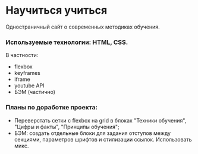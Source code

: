 # Научиться учиться

Одностраничный сайт о современных методиках обучения.

### Используемые технологии: HTML, CSS.
В частности:
* flexbox
* keyframes
* iframe
* youtube API
* БЭМ (частично)

### Планы по доработке проекта:
* Переверстать сетки с flexbox на grid в блоках "Техники обучения", "Цифры и факты", "Принципы обучения";
* БЭМ: создать отдельные блоки для задания отступов между секциями, параметров шрифтов и стилизации ссылок. Использовать микс.
